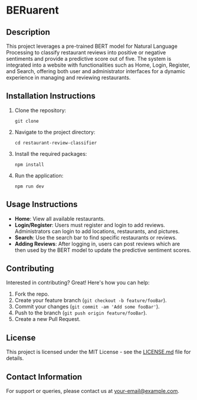 # BERuarent

## Description

This project leverages a pre-trained BERT model for Natural Language Processing to classify restaurant reviews into positive or negative sentiments and provide a predictive score out of five. The system is integrated into a website with functionalities such as Home, Login, Register, and Search, offering both user and administrator interfaces for a dynamic experience in managing and reviewing restaurants.

## Installation Instructions

1. Clone the repository:
   ```
   git clone 
3. Navigate to the project directory:
   ```
   cd restaurant-review-classifier
4. Install the required packages:
   ```
   npm install
5. Run the application:
   ```
   npm run dev

## Usage Instructions

- **Home**: View all available restaurants.
- **Login/Register**: Users must register and login to add reviews. Administrators can login to add locations, restaurants, and pictures.
- **Search**: Use the search bar to find specific restaurants or reviews.
- **Adding Reviews**: After logging in, users can post reviews which are then used by the BERT model to update the predictive sentiment scores.

## Contributing

Interested in contributing? Great! Here's how you can help:
1. Fork the repo.
2. Create your feature branch (`git checkout -b feature/fooBar`).
3. Commit your changes (`git commit -am 'Add some fooBar'`).
4. Push to the branch (`git push origin feature/fooBar`).
5. Create a new Pull Request.

## License

This project is licensed under the MIT License - see the [LICENSE.md](LICENSE) file for details.

## Contact Information

For support or queries, please contact us at [your-email@example.com](mailto:your-email@example.com).


